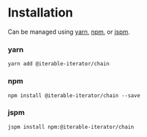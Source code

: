 # Installation

Can be managed using
[yarn](https://yarnpkg.com/en/docs),
[npm](https://docs.npmjs.com),
or [jspm](https://jspm.org/docs).


### yarn
```terminal
yarn add @iterable-iterator/chain
```

### npm
```terminal
npm install @iterable-iterator/chain --save
```

### jspm
```terminal
jspm install npm:@iterable-iterator/chain
```
